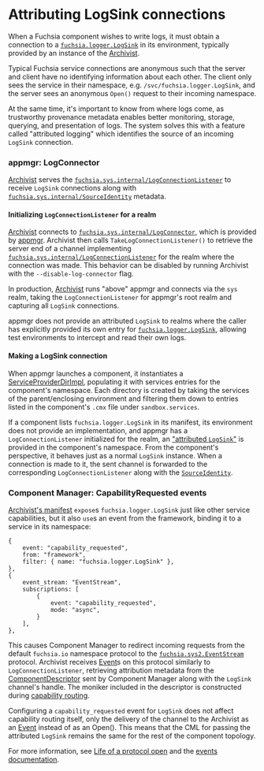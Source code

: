 # Attributing LogSink connections

When a Fuchsia component wishes to write logs, it must obtain a connection to a
[`fuchsia.logger.LogSink`][logsink-protocol] in its environment, typically provided
by an instance of the [Archivist].

Typical Fuchsia service connections are anonymous such that the server and client have no
identifying information about each other. The client only sees the service in their namespace, e.g.
`/svc/fuchsia.logger.LogSink`, and the server sees an anonymous `Open()` request to their incoming
namespace.

At the same time, it's important to know from where logs come, as trustworthy provenance
metadata enables better monitoring, storage, querying, and presentation of logs. The system solves
this with a feature called "attributed logging" which identifies the source of an incoming `LogSink`
connection.

### appmgr: LogConnector

[Archivist] serves the [`fuchsia.sys.internal/LogConnectionListener`][listener-protocol] to receive
`LogSink` connections along with [`fuchsia.sys.internal/SourceIdentity`][source-identity] metadata.

#### Initializing `LogConnectionListener` for a realm

[Archivist] connects to [`fuchsia.sys.internal/LogConnector`][connector-protocol], which is provided
by [appmgr]. Archivist then calls `TakeLogConnectionListener()` to retrieve the server end of a
channel implementing [`fuchsia.sys.internal/LogConnectionListener`][listener-protocol] for the
realm where the connection was made. This behavior can be disabled by running Archivist with the
`--disable-log-connector` flag.

In production, [Archivist] runs "above" appmgr and connects via the `sys` realm, taking the
`LogConnectionListener` for appmgr's root realm and capturing all `LogSink` connections.

appmgr does not provide an attributed `LogSink` to realms where the caller has explicitly provided
its own entry for [`fuchsia.logger.LogSink`][logsink-protocol], allowing test environments to
intercept and read their own logs.

#### Making a LogSink connection

When appmgr launches a component, it instantiates a [ServiceProviderDirImpl][service-provider-dir],
populating it with services entries for the component's namespace. Each directory is created by
taking the services of the parent/enclosing environment and filtering them down to entries listed
in the component's `.cmx` file under `sandbox.services`.

If a component lists `fuchsia.logger.LogSink` in its manifest, its environment does not provide an
implementation, and appmgr has a `LogConnectionListener` initialized for the realm, an
["attributed `LogSink`"][log-connector] is provided in the component's namespace. From the
component's perspective, it behaves just as a normal `LogSink` instance. When a connection is made
to it, the sent channel is forwarded to the corresponding `LogConnectionListener` along with the
[`SourceIdentity`][source-identity].

### Component Manager: CapabilityRequested events

[Archivist's manifest] `expose`s `fuchsia.logger.LogSink` just like other service capabilities, but
it also `use`s an event from the framework, binding it to a service in its namespace:

```json5
{
    event: "capability_requested",
    from: "framework",
    filter: { name: "fuchsia.logger.LogSink" },
},
{
    event_stream: "EventStream",
    subscriptions: [
        {
            event: "capability_requested",
            mode: "async",
        }
    ],
},
```

This causes Component Manager to redirect incoming requests from the default `fuchsia.io` namespace
protocol to the [`fuchsia.sys2.EventStream`][event-stream] protocol. Archivist receives [Event]s on
this protocol similarly to `LogConnectionListener`, retrieving attribution metadata from the
[ComponentDescriptor] sent by Component Manager along with the `LogSink` channel's handle. The
moniker included in the descriptor is constructed during [capability routing].

Configuring a `capability_requested` event for `LogSink` does not affect capability
routing itself, only the delivery of the channel to the Archivist as an [Event] instead of as an
Open(). This means that the CML for passing the attributed `LogSink` remains the same for the rest
of the component topology.

For more information, see [Life of a protocol open] and the [events documentation][cm-events].

[appmgr]: /src/sys/appmgr/README.md
[Archivist]: /src/diagnostics/archivist/README.md
[Archivist's manifest]: /src/diagnostics/archivist/meta/archivist.cml
[CapabilityRequested]: https://fuchsia.dev/reference/fidl/fuchsia.sys2#CapabilityRequestedPayload
[capability routing]: /concepts/components/v2/capabilities/life_of_a_protocol_open.md#the-open-triggers-capability-routing
[cm-events]: /concepts/components/v2/capabilities/event.md
[ComponentDescriptor]: https://fuchsia.dev/reference/fidl/fuchsia.sys2#ComponentDescriptor
[connector-protocol]: /sdk/fidl/fuchsia.sys.internal/log_connector.fidl
[Event]: https://fuchsia.dev/reference/fidl/fuchsia.sys2#Event
[event-stream]: https://fuchsia.dev/reference/fidl/fuchsia.sys2#EventStream
[listener-protocol]: /sdk/fidl/fuchsia.sys.internal/log_connector.fidl
[log-connector]: /src/sys/appmgr/log_connector_impl.h
[logsink-protocol]: /sdk/fidl/fuchsia.logger/logger.fidl
[Life of a protocol open]: /concepts/components/v2/capabilities/life_of_a_protocol_open.md
[service-provider-dir]: /src/sys/appmgr/log_connector_impl.h
[source-identity]: /sdk/fidl/fuchsia.sys.internal/source_identity.fidl
